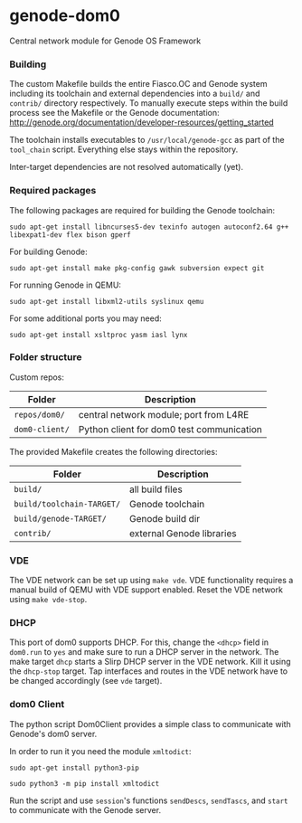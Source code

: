 # genode-dom0
Central network module for Genode OS Framework

### Building
The custom Makefile builds the entire Fiasco.OC and Genode system including its toolchain and external dependencies into a `build/` and `contrib/` directory respectively. To manually execute steps within the build process see the Makefile or the Genode documentation:
http://genode.org/documentation/developer-resources/getting_started

The toolchain installs executables to `/usr/local/genode-gcc` as part of the `tool_chain` script. Everything else stays within the repository.

Inter-target dependencies are not resolved automatically (yet).

### Required packages
The following packages are required for building the Genode toolchain:

`sudo apt-get install libncurses5-dev texinfo autogen autoconf2.64 g++ libexpat1-dev flex bison gperf`

For building Genode:

`sudo apt-get install make pkg-config gawk subversion expect git`

For running Genode in QEMU:

`sudo apt-get install libxml2-utils syslinux qemu`

For some additional ports you may need:

`sudo apt-get install xsltproc yasm iasl lynx`

### Folder structure
Custom repos:

| Folder         | Description                               |
| -------------- | ----------------------------------------- |
| `repos/dom0/`  | central network module; port from L4RE    |
| `dom0-client/` | Python client for dom0 test communication |

The provided Makefile creates the following directories:

| Folder                      | Description               |
| --------------------------- | ------------------------- |
| `build/`                    | all build files           |
| `build/toolchain-TARGET/`   | Genode toolchain          |
| `build/genode-TARGET/`      | Genode build dir          |
| `contrib/`                  | external Genode libraries |

### VDE
The VDE network can be set up using `make vde`. VDE functionality requires a manual build of QEMU with VDE support enabled. Reset the VDE network using `make vde-stop`.

### DHCP
This port of dom0 supports DHCP. For this, change the `<dhcp>` field in `dom0.run` to `yes` and make sure to run a DHCP server in the network. The make target `dhcp` starts a Slirp DHCP server in the VDE network. Kill it using the `dhcp-stop` target. Tap interfaces and routes in the VDE network have to be changed accordingly (see `vde` target).

### dom0 Client
The python script Dom0Client provides a simple class to communicate with Genode's dom0 server.

In order to run it you need the module `xmltodict`:

`sudo apt-get install python3-pip`

`sudo python3 -m pip install xmltodict`

Run the script and use `session`'s functions `sendDescs`, `sendTascs`, and `start` to communicate with the Genode server.
